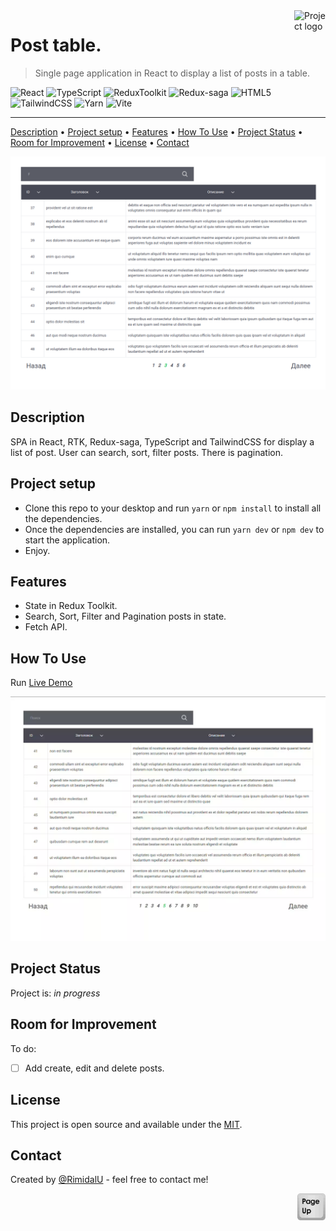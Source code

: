 <img src="../public/logo.ico" id="start" align="right" alt="Project logo" width="50" >

# Post table.

> Single page application in React to display a list of posts in a table. 

![React](https://img.shields.io/badge/React-61DAFB.svg?style=for-the-badge&logo=React&logoColor=black)
![TypeScript](https://img.shields.io/badge/TypeScript-007ACC?style=for-the-badge&logo=typescript&logoColor=white)
![ReduxToolkit](https://img.shields.io/badge/Redux%20Toolkit-593D88?style=for-the-badge&logo=redux&logoColor=white)
![Redux-saga](https://img.shields.io/badge/Redux%20Saga-999999.svg?style=for-the-badge&logo=Redux-Saga&logoColor=white)
![HTML5](https://img.shields.io/badge/html5-%23E34F26.svg?style=for-the-badge&logo=html5&logoColor=white)
![TailwindCSS](https://img.shields.io/badge/Tailwind%20CSS-06B6D4.svg?style=for-the-badge&logo=Tailwind-CSS&logoColor=white)
![Yarn](https://img.shields.io/badge/Yarn-2C8EBB?style=for-the-badge&logo=yarn&logoColor=white)
![Vite](https://img.shields.io/badge/Vite-B73BFE?style=for-the-badge&logo=vite&logoColor=FFD62E)

---

[Description](#description) •
[Project setup](#project-setup) •
[Features](#features) •
[How To Use](#how-to-use) •
[Project Status](#project-status) •
[Room for Improvement](#room-for-improvement) •
[License](#license) •
[Contact](#contact)

<img src="./assets/home.png" width="600" />

## Description

SPA in React, RTK, Redux-saga, TypeScript and TailwindCSS for display a list of post. 
User can search, sort, filter posts. There is pagination.

## Project setup

- Clone this repo to your desktop and run ```yarn``` or ```npm install``` to install all the dependencies.
- Once the dependencies are installed, you can run ```yarn dev``` or ```npm dev``` to start the application.
- Enjoy.

## Features

- State in Redux Toolkit.
- Search, Sort, Filter and Pagination posts in state.
- Fetch API.

## How To Use

Run [Live Demo](https://react-rtk-table.netlify.app/)

![tutorial][tutorial]

## Project Status

Project is: *in progress*

## Room for Improvement

To do:
- [ ] Add create, edit and delete posts. 

## License

This project is open source and available under the [MIT](../LICENSE).

## Contact
Created by [@RimidalU](https://www.linkedin.com/in/uladzimir-stankevich/) - feel free to contact me!

<p align="right"><a href="#start"><img width="45rem" src="./assets/pageUp.svg"></a></p>

<!-- MARKDOWN LINKS & IMAGES -->
<!-- [tutorial]: ./assets/screencast.webp -->
[tutorial]: ./assets/demo.webp
